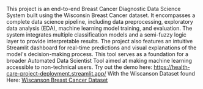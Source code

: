 This project is an end-to-end Breast Cancer Diagnostic Data Science System built using the Wisconsin Breast Cancer dataset. It encompasses a complete data science pipeline, including data preprocessing, exploratory data analysis (EDA), machine learning model training, and evaluation. The system integrates multiple classification models and a semi-fuzzy logic layer to provide interpretable results. The project also features an intuitive Streamlit dashboard for real-time predictions and visual explanations of the model's decision-making process. This tool serves as a foundation for a broader Automated Data Scientist Tool aimed at making machine learning accessible to non-technical users. Try out the demo here: https://health-care-project-deployment.streamlit.app/ With the Wiscanson Dataset found Here: [Wiscanson Breast Cancer Dataset](https://www.kaggle.com/datasets/uciml/breast-cancer-wisconsin-data)
